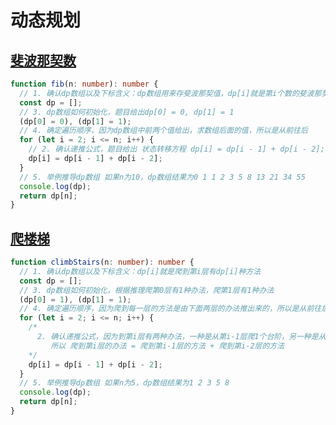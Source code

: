 # 动态规划

<!--
  动态规划五部曲：
  1. 确定dp数组以及下标的含义
  2. 确定递推公式
  3. dp数组如何初始化
  4. 确定遍历顺序
  5. 举例推导dp数组
 -->

## [斐波那契数](https://leetcode.cn/problems/fibonacci-number/)

```ts
function fib(n: number): number {
  // 1. 确认dp数组以及下标含义：dp数组用来存斐波那契值，dp[i]就是第i个数的斐波那契值
  const dp = [];
  // 3. dp数组如何初始化，题目给出dp[0] = 0, dp[1] = 1
  (dp[0] = 0), (dp[1] = 1);
  // 4. 确定遍历顺序，因为dp数组中前两个值给出，求数组后面的值，所以是从前往后
  for (let i = 2; i <= n; i++) {
    // 2. 确认递推公式，题目给出 状态转移方程 dp[i] = dp[i - 1] + dp[i - 2];
    dp[i] = dp[i - 1] + dp[i - 2];
  }
  // 5. 举例推导dp数组 如果n为10，dp数组结果为0 1 1 2 3 5 8 13 21 34 55
  console.log(dp);
  return dp[n];
}
```

## [爬楼梯](https://leetcode.cn/problems/climbing-stairs/)

```ts
function climbStairs(n: number): number {
  // 1. 确认dp数组以及下标含义：dp[i]就是爬到第i层有dp[i]种方法
  const dp = [];
  // 3. dp数组如何初始化，根据推理爬第0层有1种办法，爬第1层有1种办法
  (dp[0] = 1), (dp[1] = 1);
  // 4. 确定遍历顺序，因为爬到每一层的方法是由下面两层的办法推出来的，所以是从前往后
  for (let i = 2; i <= n; i++) {
    /* 
      2. 确认递推公式，因为到第i层有两种办法，一种是从第i-1层爬1个台阶，另一种是从i-2层爬两个台阶
         所以 爬到第i层的办法 = 爬到第i-1层的方法 + 爬到第i-2层的方法
    */
    dp[i] = dp[i - 1] + dp[i - 2];
  }
  // 5. 举例推导dp数组 如果n为5，dp数组结果为1 2 3 5 8
  console.log(dp);
  return dp[n];
}
```
